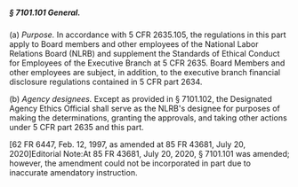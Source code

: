 ##### § 7101.101 General. #####

(a) *Purpose.* In accordance with 5 CFR 2635.105, the regulations in this part apply to Board members and other employees of the National Labor Relations Board (NLRB) and supplement the Standards of Ethical Conduct for Employees of the Executive Branch at 5 CFR 2635. Board Members and other employees are subject, in addition, to the executive branch financial disclosure regulations contained in 5 CFR part 2634.

(b) *Agency designees.* Except as provided in § 7101.102, the Designated Agency Ethics Official shall serve as the NLRB's designee for purposes of making the determinations, granting the approvals, and taking other actions under 5 CFR part 2635 and this part.

[62 FR 6447, Feb. 12, 1997, as amended at 85 FR 43681, July 20, 2020]Editorial Note:At 85 FR 43681, July 20, 2020, § 7101.101 was amended; however, the amendment could not be incorporated in part due to inaccurate amendatory instruction.